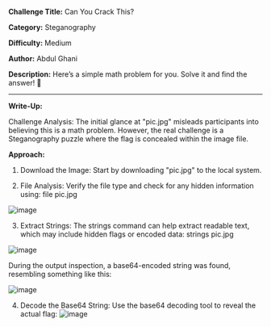 **Challenge Title:** Can You Crack This?

**Category:** Steganography

**Difficulty:** Medium

**Author:** Abdul Ghani

**Description:**
Here’s a simple math problem for you. Solve it and find the answer! 🤔

-------------------------------------------------------------------------
**Write-Up:**

Challenge Analysis:
The initial glance at "pic.jpg" misleads participants into believing this is a math problem. However, the real challenge is a Steganography puzzle where the flag is concealed within the image file.

**Approach:**

1. Download the Image:
Start by downloading "pic.jpg" to the local system.

2. File Analysis:
Verify the file type and check for any hidden information using: file pic.jpg

![image](https://github.com/user-attachments/assets/5d10f143-3413-4917-8445-6548f1e0f0c1)

3. Extract Strings:
The strings command can help extract readable text, which may include hidden flags or encoded data: strings pic.jpg

![image](https://github.com/user-attachments/assets/4c07fe5f-3c4a-4351-bd36-f06c4a1a39ba)

During the output inspection, a base64-encoded string was found, resembling something like this:

![image](https://github.com/user-attachments/assets/8bc7aeab-60fc-4031-9c81-4dfaa7e25028)


4. Decode the Base64 String:
Use the base64 decoding tool to reveal the actual flag: 
![image](https://github.com/user-attachments/assets/3576fc03-e1c0-4202-9172-87feffcccd87)

